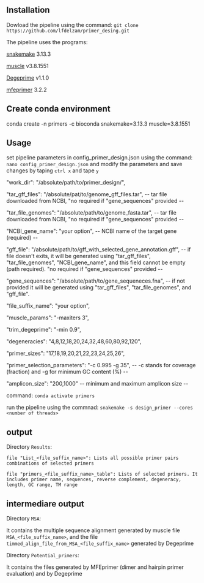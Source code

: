 ## Installation ##
Dowload the pipeline using the command:
	`git clone https://github.com/lfdelzam/primer_desing.git`

The pipeline uses the programs:

[snakemake](https://snakemake.github.io) 3.13.3

[muscle](http://www.drive5.com/muscle) v3.8.1551

[Degeprime](https://github.com/andand/DEGEPRIME) v1.1.0

[mfeprimer](https://github.com/quwubin/MFEprimer-3.0/releases/tag/v3.2.2) 3.2.2

## Create conda environment ##

conda create -n primers -c bioconda snakemake=3.13.3 muscle=3.8.1551

## Usage ##

set pipeline parameters in config_primer_design.json using the command:
`nano config_primer_design.json`
and modify the parameters and save changes by taping `ctrl x` and tape `y`

  "work_dir": "/absolute/path/to/primer_design/",

  "tar_gff_files": "/absolute/pat/to/genome_gff_files.tar",   -- tar file downloaded from NCBI, "no required if "gene_sequences" provided --

  "tar_file_genomes": "/absolute/path/to/genome_fasta.tar",   -- tar file downloaded from NCBI, "no required if "gene_sequences" provided --

  "NCBI_gene_name": "your option", -- NCBI name of the target gene (required) --

  "gff_file": "/absolute/path/to/gff_with_selected_gene_annotation.gff", -- if file doesn't exits, it will be generated using "tar_gff_files", "tar_file_genomes", "NCBI_gene_name", and this field cannot be empty (path required). "no required if "gene_sequences" provided --

  "gene_sequences": "/absolute/path/to/gene_sequeneces.fna",  -- if not provided it will be generated using "tar_gff_files", "tar_file_genomes", and "gff_file".

  "file_suffix_name": "your option",

  "muscle_params": "-maxiters 3",

  "trim_degeprime": "-min 0.9",

  "degeneracies": "4,8,12,18,20,24,32,48,60,80,92,120",

  "primer_sizes": "17,18,19,20,21,22,23,24,25,26",

  "primer_selection_parameters": "-c 0.995 -g 35", -- -c stands for coverage (fraction) and -g for minimum GC content (%) --

  "amplicon_size": "200,1000" -- minimum and maximum amplicon size --

command:
`conda activate primers`

run the pipeline using the commnad:
`snakemake -s design_primer --cores <number of threads>`

## output ##

Directory `Results`:

	file "List_<file_suffix_name>": Lists all possible primer pairs combinations of selected primers

	file "primers_<file_suffix_name>_table": Lists of selected primers. It includes primer name, sequences, reverse complement, degeneracy, length, GC range, TM range


## intermediare output ##

Directory `MSA`:

It contains the multiple sequence alignment generated by muscle file `MSA_<file_suffix_name>`, and the file `timmed_align_file_from_MSA_<file_suffix_name>` generated by Degeprime

Directory `Potential_primers`:

It contains the files generated by MFEprimer (dimer and hairpin primer evaluation) and by Degeprime
